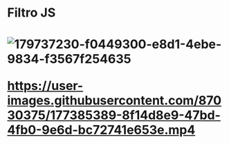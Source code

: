 <h1>Filtro JS<h1>

![179737230-f0449300-e8d1-4ebe-9834-f3567f254635](https://github.com/JoaoEnrique/Filtro-JS/assets/87030375/ad62f1fe-fd13-4e40-97a6-f3ee50c12aa9)


https://user-images.githubusercontent.com/87030375/177385389-8f14d8e9-47bd-4fb0-9e6d-bc72741e653e.mp4

